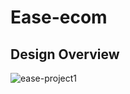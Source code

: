 # Ease-ecom

## Design Overview

![ease-project1](https://user-images.githubusercontent.com/108966935/210378037-6c328bd7-1c2e-4e81-8429-d6cbf04717d4.png)
